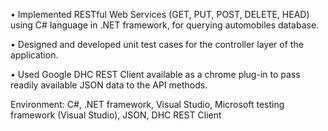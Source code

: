 •	Implemented RESTful Web Services (GET, PUT, POST, DELETE, HEAD) using C# language in .NET framework, for querying automobiles database.

•	Designed and developed unit test cases for the controller layer of the application.

• Used Google DHC REST Client available as a chrome plug-in to pass readily available JSON data to the API methods.

Environment:
C#, .NET framework, Visual Studio, Microsoft testing framework (Visual Studio), JSON, DHC REST Client


